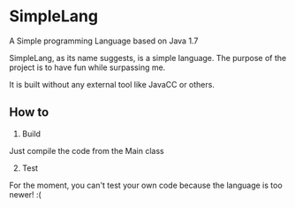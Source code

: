 SimpleLang
==========

A Simple programming Language based on Java 1.7

SimpleLang, as its name suggests, is a simple language. The purpose of the project is to have fun while surpassing me.

It is built without any external tool like JavaCC or others.

How to
------

1) Build

Just compile the code from the Main class

2) Test

For the moment, you can't test your own code because the language is too newer! :(

